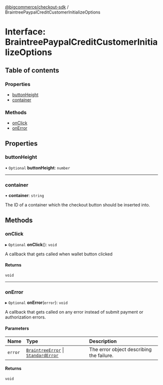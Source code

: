 [@bigcommerce/checkout-sdk](../README.md) / BraintreePaypalCreditCustomerInitializeOptions

# Interface: BraintreePaypalCreditCustomerInitializeOptions

## Table of contents

### Properties

- [buttonHeight](BraintreePaypalCreditCustomerInitializeOptions.md#buttonheight)
- [container](BraintreePaypalCreditCustomerInitializeOptions.md#container)

### Methods

- [onClick](BraintreePaypalCreditCustomerInitializeOptions.md#onclick)
- [onError](BraintreePaypalCreditCustomerInitializeOptions.md#onerror)

## Properties

### buttonHeight

• `Optional` **buttonHeight**: `number`

___

### container

• **container**: `string`

The ID of a container which the checkout button should be inserted into.

## Methods

### onClick

▸ `Optional` **onClick**(): `void`

A callback that gets called when wallet button clicked

#### Returns

`void`

___

### onError

▸ `Optional` **onError**(`error`): `void`

A callback that gets called on any error instead of submit payment or authorization errors.

#### Parameters

| Name | Type | Description |
| :------ | :------ | :------ |
| `error` | [`BraintreeError`](BraintreeError.md) \| [`StandardError`](../classes/StandardError.md) | The error object describing the failure. |

#### Returns

`void`
